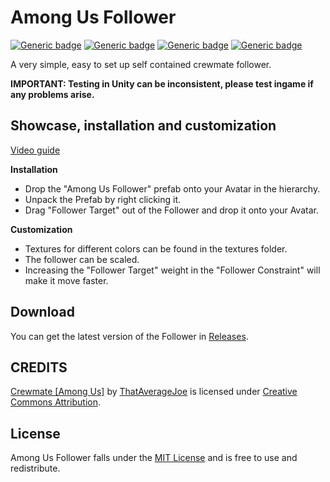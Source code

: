 # Among Us Follower
[![Generic badge](https://img.shields.io/badge/Unity-2019.4.31f1-informational.svg)](https://unity3d.com/unity/whats-new/2019.4.31)
[![Generic badge](https://img.shields.io/badge/SDK-AvatarSDK3-informational.svg)](https://vrchat.com/home/download)
[![Generic badge](https://img.shields.io/badge/License-MIT-informational.svg)](https://github.com/hfcRed/Among-Us-Follower/blob/main/LICENSE)
[![Generic badge](https://img.shields.io/github/downloads/hfcRed/Among-Us-Follower/total?label=Downloads)](https://github.com/hfcRed/Among-Us-Follower/releases/latest)

A very simple, easy to set up self contained crewmate follower.

**IMPORTANT: Testing in Unity can be inconsistent, please test ingame if any problems arise.**

## Showcase, installation and customization

[Video guide](https://twitter.com/VRCRedd/status/1520901076484079618?s=20&t=KPaBponSx0vKw9zatYdKCQ)

**Installation**

* Drop the "Among Us Follower" prefab onto your Avatar in the hierarchy.
* Unpack the Prefab by right clicking it.
* Drag "Follower Target" out of the Follower and drop it onto your Avatar.

**Customization**

* Textures for different colors can be found in the textures folder.
* The follower can be scaled.
* Increasing the "Follower Target" weight in the "Follower Constraint" will make it move faster.

## Download

You can get the latest version of the Follower in [Releases](https://github.com/hfcRed/Among-Us-Follower/releases/latest).

## CREDITS

[Crewmate [Among Us]](https://skfb.ly/o7tCN) by [ThatAverageJoe](https://sketchfab.com/joewood0203) is licensed under [Creative Commons Attribution](http://creativecommons.org/licenses/by/4.0/).

## License

Among Us Follower falls under the [MIT License](https://github.com/hfcRed/Among-Us-Follower/blob/main/LICENSE) and is free to use and redistribute.
